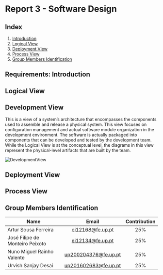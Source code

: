 # Report 3 - Software Design 
## Index
1. [Introduction](#Introduction)
2. [Logical View](#LogicalView)
3. [Deployment View](#DeploymentView)
4. [Process View](#ProcessView)
5. [Group Members Identification](#Group)

<a name="Introduction"> </a>
## Requirements: Introduction

<a name="LogicView"> </a>
## Logical View

<a name="DevelopmentView"> </a>
## Development View

This is a view of a system’s architecture that encompasses the components used to
assemble and release a physical system. This view focuses on configuration management
and actual software module organization in the development environment. The software is
actually packaged into components that can be developed and tested by the development
team. While the Logical View is at the conceptual level, the diagrams in this view
represent the physical-level artifacts that are built by the team.

![DevelopmentView](resources/development-view.png?raw=true "Development View")


<a name="DeploymentView"> </a>
## Deployment View

<a name="ProcessView"> </a>
## Process View

<a name="Group"> </a>
## Group Members Identification 

|               Name              |         Email        | Contribution |
|---------------------------------|:--------------------:|:------------:|
| Artur Sousa Ferreira            | ei12168@fe.up.pt     |      25%     |
| José Filipe de Monteiro Peixoto | ei12134@fe.up.pt     |      25%     |
| Nuno Miguel Rainho Valente      | up200204376@fe.up.pt |      25%     |
| Urvish Sanjay Desai                    | up201602683@fe.up.pt |      25%     |
